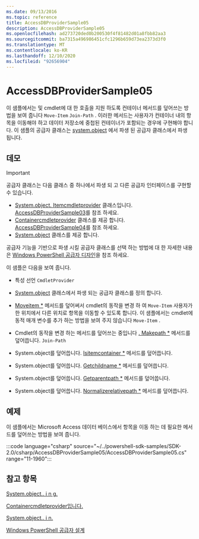 ```yaml
---
ms.date: 09/13/2016
ms.topic: reference
title: AccessDBProviderSample05
description: AccessDBProviderSample05
ms.openlocfilehash: ad273720ded0b200530f4f81482d01a8fbb82aa3
ms.sourcegitcommit: ba7315a496986451cfc1296b659d73ea2373d3f0
ms.translationtype: MT
ms.contentlocale: ko-KR
ms.lasthandoff: 12/10/2020
ms.locfileid: "92656904"
---
```

# <a name="accessdbprovidersample05"></a>AccessDBProviderSample05

이 샘플에서는 및 cmdlet에 대 한 호출을 지원 하도록 컨테이너 메서드를 덮어쓰는 방법을 보여 줍니다 `Move-Item` `Join-Path` . 이러한 메서드는 사용자가 컨테이너 내의 항목을 이동해야 하고 데이터 저장소에 중첩된 컨테이너가 포함되는 경우에 구현해야 합니다. 이 샘플의 공급자 클래스는 [system.object](/dotnet/api/System.Management.Automation.Provider.NavigationCmdletProvider) 에서 파생 된 공급자 클래스에서 파생 됩니다.

## <a name="demonstrates"></a>데모

> [!IMPORTANT]
> 공급자 클래스는 다음 클래스 중 하나에서 파생 되 고 다른 공급자 인터페이스를 구현할 수 있습니다.
>
> - [System.object. Itemcmdletprovider](/dotnet/api/System.Management.Automation.Provider.ItemCmdletProvider) 클래스입니다. [AccessDBProviderSample03](./accessdbprovidersample03.md)를 참조 하세요.
> - [Containercmdletprovider](/dotnet/api/System.Management.Automation.Provider.ContainerCmdletProvider) 클래스를 제공 합니다. [AccessDBProviderSample04](./accessdbprovidersample04.md)를 참조 하세요.
> - [System.object](/dotnet/api/System.Management.Automation.Provider.NavigationCmdletProvider) 클래스를 제공 합니다.
>
> 공급자 기능을 기반으로 파생 시킬 공급자 클래스를 선택 하는 방법에 대 한 자세한 내용은 [Windows PowerShell 공급자 디자인](./provider-types.md)을 참조 하세요.

이 샘플은 다음을 보여 줍니다.

- 특성 선언 `CmdletProvider`

- [System.object](/dotnet/api/System.Management.Automation.Provider.NavigationCmdletProvider) 클래스에서 파생 되는 공급자 클래스를 정의 합니다.

- [Moveitem *](/dotnet/api/System.Management.Automation.Provider.NavigationCmdletProvider.MoveItem) 메서드를 덮어써서 cmdlet의 동작을 변경 하 여 `Move-Item` 사용자가 한 위치에서 다른 위치로 항목을 이동할 수 있도록 합니다. 이 샘플에서는 cmdlet에 동적 매개 변수를 추가 하는 방법을 보여 주지 않습니다 `Move-Item` .

- Cmdlet의 동작을 변경 하는 메서드를 덮어쓰는 중입니다 [. Makepath *](/dotnet/api/System.Management.Automation.Provider.NavigationCmdletProvider.MakePath) 메서드를 덮어씁니다. `Join-Path`

- System.object를 덮어씁니다. [Isitemcontainer *](/dotnet/api/System.Management.Automation.Provider.NavigationCmdletProvider.IsItemContainer) 메서드를 덮어씁니다.

- System.object를 덮어씁니다. [Getchildname *](/dotnet/api/System.Management.Automation.Provider.NavigationCmdletProvider.GetChildName) 메서드를 덮어씁니다.

- System.object를 덮어씁니다. [Getparentpath *](/dotnet/api/System.Management.Automation.Provider.NavigationCmdletProvider.GetParentPath) 메서드를 덮어씁니다.

- System.object를 덮어씁니다. [Normalizerelativepath *](/dotnet/api/System.Management.Automation.Provider.NavigationCmdletProvider.NormalizeRelativePath) 메서드를 덮어씁니다.

## <a name="example"></a>예제

이 샘플에서는 Microsoft Access 데이터 베이스에서 항목을 이동 하는 데 필요한 메서드를 덮어쓰는 방법을 보여 줍니다.

:::code language="csharp" source="~/../powershell-sdk-samples/SDK-2.0/csharp/AccessDBProviderSample05/AccessDBProviderSample05.cs" range="11-1960":::

## <a name="see-also"></a>참고 항목

[System.object.. i n g.](/dotnet/api/System.Management.Automation.Provider.ItemCmdletProvider)

[Containercmdletprovider입니다.](/dotnet/api/System.Management.Automation.Provider.ContainerCmdletProvider)

[System.object.. i n.](/dotnet/api/System.Management.Automation.Provider.NavigationCmdletProvider)

[Windows PowerShell 공급자 설계](./provider-types.md)

